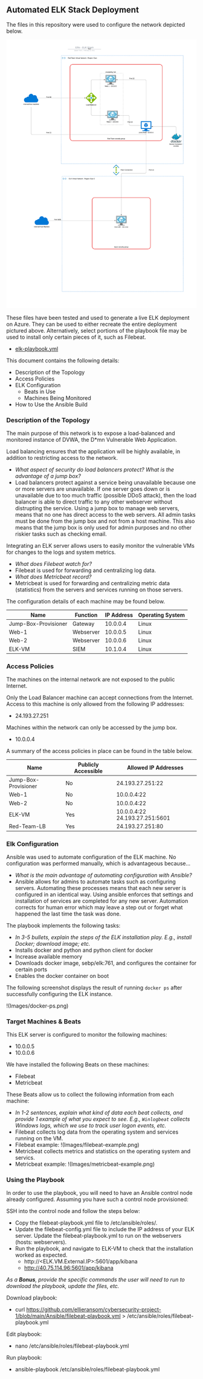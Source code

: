 ## Automated ELK Stack Deployment

The files in this repository were used to configure the network depicted below.

![Network diagram](Images/ELK-stack.png)

These files have been tested and used to generate a live ELK deployment on Azure. They can be used to either recreate the entire deployment pictured above. Alternatively, select portions of the playbook file may be used to install only certain pieces of it, such as Filebeat.

  - [elk-playbook.yml](https://github.com/ellieransom/cybersecurity-project-1/blob/main/Ansible/elk-playbook.yml)

This document contains the following details:
- Description of the Topology
- Access Policies
- ELK Configuration
  - Beats in Use
  - Machines Being Monitored
- How to Use the Ansible Build


### Description of the Topology

The main purpose of this network is to expose a load-balanced and monitored instance of DVWA, the D*mn Vulnerable Web Application.

Load balancing ensures that the application will be highly available, in addition to restricting access to the network.
- _What aspect of security do load balancers protect? What is the advantage of a jump box?_
- Load balancers protect against a service being unavailable because one or more servers are unavailable. If one server goes down or is unavailable due to too much traffic (possible DDoS attack), then the load balancer is able to direct traffic to any other webserver without distrupting the service. Using a jump box to manage web servers, means that no one has direct access to the web servers. All admin tasks must be done from the jump box and not from a host machine. This also means that the jump box is only used for admin purposes and no other riskier tasks such as checking email. 

Integrating an ELK server allows users to easily monitor the vulnerable VMs for changes to the logs and system metrics.
- _What does Filebeat watch for?_
- Filebeat is used for forwarding and centralizing log data.
- _What does Metricbeat record?_
- Metricbeat is used for forwarding and centralizing metric data (statistics) from the servers and services running on those servers.

The configuration details of each machine may be found below.

| Name                 | Function   | IP Address | Operating System |
|----------------------|------------|------------|------------------|
| Jump-Box-Provisioner | Gateway    | 10.0.0.4   | Linux            |
| Web-1                | Webserver  | 10.0.0.5   | Linux            |
| Web-2                | Webserver  | 10.0.0.6   | Linux            |
| ELK-VM               | SIEM       | 10.1.0.4   | Linux            |

### Access Policies

The machines on the internal network are not exposed to the public Internet. 

Only the Load Balancer machine can accept connections from the Internet. Access to this machine is only allowed from the following IP addresses:
- 24.193.27.251

Machines within the network can only be accessed by the jump box.
- 10.0.0.4

A summary of the access policies in place can be found in the table below.

| Name                 | Publicly Accessible | Allowed IP Addresses             |
|----------------------|---------------------|----------------------------------|
| Jump-Box-Provisioner | No                  | 24.193.27.251:22                 |
| Web-1                | No                  | 10.0.0.4:22                      |
| Web-2                | No                  | 10.0.0.4:22                      |
| ELK-VM               | Yes                 | 10.0.0.4:22  24.193.27.251:5601  |
| Red-Team-LB          | Yes                 | 24.193.27.251:80                 |

### Elk Configuration

Ansible was used to automate configuration of the ELK machine. No configuration was performed manually, which is advantageous because...
- _What is the main advantage of automating configuration with Ansible?_
- Ansible allows for admins to automate tasks such as configuring servers. Automating these processes means that each new server is configured in an identical way. Using ansible enforces that settings and installation of services are completed for any new server. Automation corrects for human error which may leave a step out or forget what happened the last time the task was done.

The playbook implements the following tasks:
- _In 3-5 bullets, explain the steps of the ELK installation play. E.g., install Docker; download image; etc._
- Installs docker and python and python client for docker
- Increase available memory
- Downloads docker image, sebp/elk:761, and configures the container for certain ports
- Enables the docker container on boot

The following screenshot displays the result of running `docker ps` after successfully configuring the ELK instance.

!(Images/docker-ps.png)

### Target Machines & Beats
This ELK server is configured to monitor the following machines:
- 10.0.0.5
- 10.0.0.6

We have installed the following Beats on these machines:
- Filebeat
- Metricbeat

These Beats allow us to collect the following information from each machine:
- _In 1-2 sentences, explain what kind of data each beat collects, and provide 1 example of what you expect to see. E.g., `Winlogbeat` collects Windows logs, which we use to track user logon events, etc._
- Filebeat collects log data from the operating system and services running on the VM.
- Filebeat example:
!(Images/filebeat-example.png)
- Metricbeat collects metrics and statistics on the operating system and servics.
- Metricbeat example:
!(Images/metricbeat-example.png)

### Using the Playbook
In order to use the playbook, you will need to have an Ansible control node already configured. Assuming you have such a control node provisioned: 

SSH into the control node and follow the steps below:
- Copy the filebeat-playbook.yml file to /etc/ansible/roles/.
- Update the filebeat-config.yml file to include the IP address of your ELK server. Update the filebeat-playbook.yml to run on the webservers (hosts: webservers).
- Run the playbook, and navigate to ELK-VM to check that the installation worked as expected.
  - http://<ELK.VM.External.IP>:5601/app/kibana
  - http://40.75.114.96:5601/app/kibana


_As a **Bonus**, provide the specific commands the user will need to run to download the playbook, update the files, etc._

Download playbook:
- curl https://github.com/ellieransom/cybersecurity-project-1/blob/main/Ansible/filebeat-playbook.yml > /etc/ansible/roles/filebeat-playbook.yml

Edit playbook:
- nano /etc/ansible/roles/filebeat-playbook.yml

Run playbook:
- ansible-playbook /etc/ansible/roles/filebeat-playbook.yml